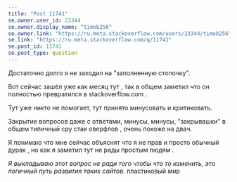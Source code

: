 ```yaml
---
title: "Post 11741"
se.owner.user_id: 23344
se.owner.display_name: "timob256"
se.owner.link: "https://ru.meta.stackoverflow.com/users/23344/timob256"
se.link: "https://ru.meta.stackoverflow.com/q/11741"
se.post_id: 11741
se.post_type: question
---
```

<p>Достаточно долго я не заходил на &quot;заполненную стопочку&quot;.</p>
<p>Вот сейчас зашёл уже как месяц тут , так в общем заметил что он полностью превратился в stackoverflow.com .</p>
<p>Тут уже никто не помогает, тут принято минусовать и критиковать.</p>
<p>Закрытие вопросов даже с ответами, минусы, минусы, &quot;закрывашки&quot; в общем типичный сру стак оверфлов  , очень похоже на двач.</p>
<p>Я понимаю что мне сейчас объяснят что я не прав и просто обычный дурак , но как я заметил тут не рады простым людям .</p>
<p><em>Я выкладываю этот вопрос не ради того чтобы что то изменить, это логичный путь развития таких сайтов.</em> пластиковый мир</p>
